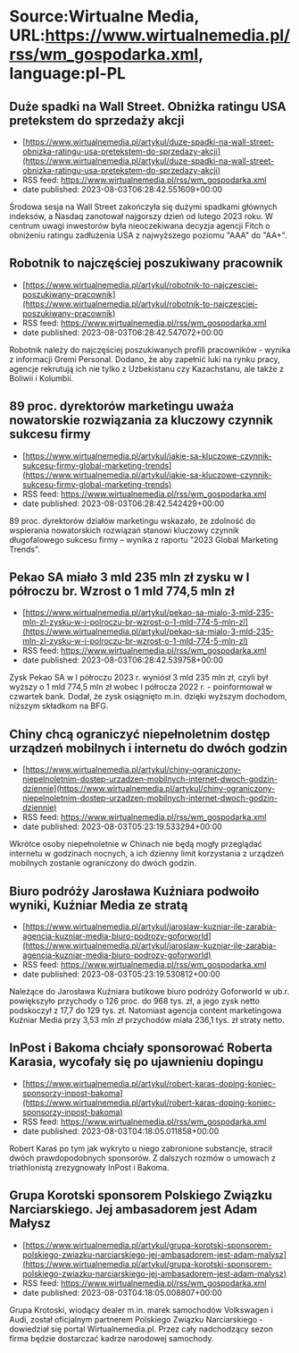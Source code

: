 # Source:Wirtualne Media, URL:https://www.wirtualnemedia.pl/rss/wm_gospodarka.xml, language:pl-PL

## Duże spadki na Wall Street. Obniżka ratingu USA pretekstem do sprzedaży akcji
 - [https://www.wirtualnemedia.pl/artykul/duze-spadki-na-wall-street-obnizka-ratingu-usa-pretekstem-do-sprzedazy-akcji](https://www.wirtualnemedia.pl/artykul/duze-spadki-na-wall-street-obnizka-ratingu-usa-pretekstem-do-sprzedazy-akcji)
 - RSS feed: https://www.wirtualnemedia.pl/rss/wm_gospodarka.xml
 - date published: 2023-08-03T06:28:42.551609+00:00

Środowa sesja na Wall Street zakończyła się dużymi spadkami głównych indeksów, a Nasdaq zanotował najgorszy dzień od lutego 2023 roku. W centrum uwagi inwestorów była nieoczekiwana decyzja agencji Fitch o obniżeniu ratingu zadłużenia USA z najwyższego poziomu "AAA" do "AA+".

## Robotnik to najczęściej poszukiwany pracownik
 - [https://www.wirtualnemedia.pl/artykul/robotnik-to-najczesciej-poszukiwany-pracownik](https://www.wirtualnemedia.pl/artykul/robotnik-to-najczesciej-poszukiwany-pracownik)
 - RSS feed: https://www.wirtualnemedia.pl/rss/wm_gospodarka.xml
 - date published: 2023-08-03T06:28:42.547072+00:00

Robotnik należy do najczęściej poszukiwanych profili pracowników - wynika z informacji Gremi Personal. Dodano, że aby zapełnić luki na rynku pracy, agencje rekrutują ich nie tylko z Uzbekistanu czy Kazachstanu, ale także z Boliwii i Kolumbii.

## 89 proc. dyrektorów marketingu uważa nowatorskie rozwiązania za kluczowy czynnik sukcesu firmy
 - [https://www.wirtualnemedia.pl/artykul/jakie-sa-kluczowe-czynnik-sukcesu-firmy-global-marketing-trends](https://www.wirtualnemedia.pl/artykul/jakie-sa-kluczowe-czynnik-sukcesu-firmy-global-marketing-trends)
 - RSS feed: https://www.wirtualnemedia.pl/rss/wm_gospodarka.xml
 - date published: 2023-08-03T06:28:42.542429+00:00

89 proc. dyrektorów działów marketingu wskazało, że zdolność do wspierania nowatorskich rozwiązań stanowi kluczowy czynnik długofalowego sukcesu firmy – wynika z raportu "2023 Global Marketing Trends".

## Pekao SA miało 3 mld 235 mln zł zysku w I półroczu br. Wzrost o 1 mld 774,5 mln zł
 - [https://www.wirtualnemedia.pl/artykul/pekao-sa-mialo-3-mld-235-mln-zl-zysku-w-i-polroczu-br-wzrost-o-1-mld-774-5-mln-zl](https://www.wirtualnemedia.pl/artykul/pekao-sa-mialo-3-mld-235-mln-zl-zysku-w-i-polroczu-br-wzrost-o-1-mld-774-5-mln-zl)
 - RSS feed: https://www.wirtualnemedia.pl/rss/wm_gospodarka.xml
 - date published: 2023-08-03T06:28:42.539758+00:00

Zysk Pekao SA w I półroczu 2023 r. wyniósł 3 mld 235 mln zł, czyli był wyższy o 1 mld 774,5 mln zł wobec I półrocza 2022 r. - poinformował w czwartek bank. Dodał, że zysk osiągnięto m.in. dzięki wyższym dochodom, niższym składkom na BFG.

## Chiny chcą ograniczyć niepełnoletnim dostęp urządzeń mobilnych i internetu do dwóch godzin
 - [https://www.wirtualnemedia.pl/artykul/chiny-ograniczony-niepelnoletnim-dostep-urzadzen-mobilnych-internet-dwoch-godzin-dziennie](https://www.wirtualnemedia.pl/artykul/chiny-ograniczony-niepelnoletnim-dostep-urzadzen-mobilnych-internet-dwoch-godzin-dziennie)
 - RSS feed: https://www.wirtualnemedia.pl/rss/wm_gospodarka.xml
 - date published: 2023-08-03T05:23:19.533294+00:00

Wkrótce osoby niepełnoletnie w Chinach nie będą mogły przeglądać internetu w godzinach nocnych, a ich dzienny limit korzystania z urządzeń mobilnych zostanie ograniczony do dwóch godzin.

## Biuro podróży Jarosława Kuźniara podwoiło wyniki, Kuźniar Media ze stratą
 - [https://www.wirtualnemedia.pl/artykul/jaroslaw-kuzniar-ile-zarabia-agencja-kuzniar-media-biuro-podrozy-goforworld](https://www.wirtualnemedia.pl/artykul/jaroslaw-kuzniar-ile-zarabia-agencja-kuzniar-media-biuro-podrozy-goforworld)
 - RSS feed: https://www.wirtualnemedia.pl/rss/wm_gospodarka.xml
 - date published: 2023-08-03T05:23:19.530812+00:00

Należące do Jarosława Kuźniara butikowe biuro podróży Goforworld w ub.r. powiększyło przychody o 126 proc. do 968 tys. zł, a jego zysk netto podskoczył z 17,7 do 129 tys. zł. Natomiast agencja content marketingowa Kuźniar Media przy 3,53 mln zł przychodów miała 236,1 tys. zł straty netto.

## InPost i Bakoma chciały sponsorować Roberta Karasia, wycofały się po ujawnieniu dopingu
 - [https://www.wirtualnemedia.pl/artykul/robert-karas-doping-koniec-sponsorzy-inpost-bakoma](https://www.wirtualnemedia.pl/artykul/robert-karas-doping-koniec-sponsorzy-inpost-bakoma)
 - RSS feed: https://www.wirtualnemedia.pl/rss/wm_gospodarka.xml
 - date published: 2023-08-03T04:18:05.011858+00:00

Robert Karaś po tym jak wykryto u niego zabronione substancje, stracił dwóch prawdopodobnych sponsorów. Z dalszych rozmów o umowach z triathlonistą zrezygnowały InPost i Bakoma.

## Grupa Korotski sponsorem Polskiego Związku Narciarskiego. Jej ambasadorem jest Adam Małysz
 - [https://www.wirtualnemedia.pl/artykul/grupa-korotski-sponsorem-polskiego-zwiazku-narciarskiego-jej-ambasadorem-jest-adam-malysz](https://www.wirtualnemedia.pl/artykul/grupa-korotski-sponsorem-polskiego-zwiazku-narciarskiego-jej-ambasadorem-jest-adam-malysz)
 - RSS feed: https://www.wirtualnemedia.pl/rss/wm_gospodarka.xml
 - date published: 2023-08-03T04:18:05.008807+00:00

Grupa Krotoski, wiodący dealer m.in. marek samochodów Volkswagen i Audi, został oficjalnym partnerem Polskiego Związku Narciarskiego - dowiedział się portal Wirtualnemedia.pl. Przez cały nadchodzący sezon firma będzie dostarczać kadrze narodowej samochody.

